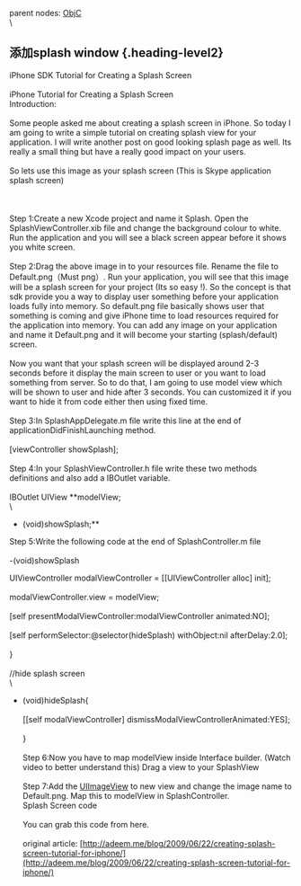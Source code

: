 parent nodes: [ObjC](ObjC.html)\
\

添加splash window {.heading-level2}
-----------------

iPhone SDK Tutorial for Creating a Splash Screen\
 \
 iPhone Tutorial for Creating a Splash Screen\
 Introduction:\
 \
 Some people asked me about creating a splash screen in iPhone. So today
I am going to write a simple tutorial on creating splash view for your
application. I will write another post on good looking splash page as
well. Its really a small thing but have a really good impact on your
users.\
 \
 So lets use this image as your splash screen (This is Skype application
splash screen)\
 \
 \
 \
 Step 1:Create a new Xcode project and name it Splash. Open the
SplashViewController.xib file and change the background colour to white.
Run the application and you will see a black screen appear before it
shows you white screen.\
 \
 Step 2:Drag the above image in to your resources file. Rename the file
to Default.png（Must png）. Run your application, you will see that this
image will be a splash screen for your project (Its so easy !). So the
concept is that sdk provide you a way to display user something before
your application loads fully into memory. So default.png file basically
shows user that something is coming and give iPhone time to load
resources required for the application into memory. You can add any
image on your application and name it Default.png and it will become
your starting (splash/default) screen.\
 \
 Now you want that your splash screen will be displayed around 2-3
seconds before it display the main screen to user or you want to load
something from server. So to do that, I am going to use model view which
will be shown to user and hide after 3 seconds. You can customized it if
you want to hide it from code either then using fixed time.\
 \
 Step 3:In SplashAppDelegate.m file write this line at the end of
applicationDidFinishLaunching method.\
 \
 [viewController showSplash];\
 \
 Step 4:In your SplashViewController.h file write these two methods
definitions and also add a IBOutlet variable.\
 \
 IBOutlet UIView **modelView;\
 \
 - (void)showSplash;**

Step 5:Write the following code at the end of SplashController.m file\
 \
 -(void)showSplash

UIViewController modalViewController = [[UIViewController alloc] init];\
 \
 modalViewController.view = modelView;\
 \
 [self presentModalViewController:modalViewController animated:NO];\
 \
 [self performSelector:@selector(hideSplash) withObject:nil
afterDelay:2.0];\
 \
 }\
 \
 //hide splash screen\
 \
 - (void)hideSplash{\
 \
 [[self modalViewController] dismissModalViewControllerAnimated:YES];\
 \
 }\
 \
 Step 6:Now you have to map modelView inside Interface builder. (Watch
video to better understand this) Drag a view to your SplashView\
 \
 Step 7:Add the [UIImageView](UIImageView.html) to new view and change
the image name to Default.png. Map this to modelView in
SplashController.\
 Splash Screen code\
 \
 You can grab this code from here.\
 \
 original article:
[http://adeem.me/blog/2009/06/22/creating-splash-screen-tutorial-for-iphone/](http://adeem.me/blog/2009/06/22/creating-splash-screen-tutorial-for-iphone/)
